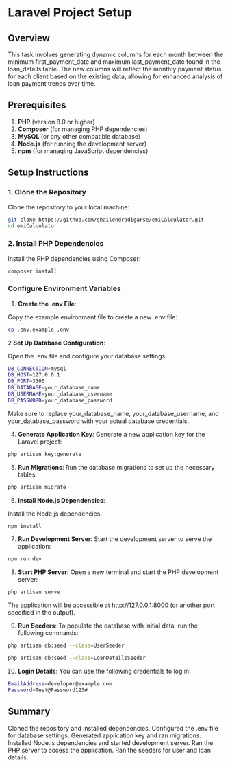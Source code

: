 # Laravel Project Setup

## Overview

This task involves generating dynamic columns for each month between the minimum first_payment_date and maximum last_payment_date found in the loan_details table. The new columns will reflect the monthly payment status for each client based on the existing data, allowing for enhanced analysis of loan payment trends over time.

## Prerequisites

1. **PHP** (version 8.0 or higher)
2. **Composer** (for managing PHP dependencies)
3. **MySQL** (or any other compatible database)
4. **Node.js** (for running the development server)
5. **npm** (for managing JavaScript dependencies)

## Setup Instructions

### 1. Clone the Repository

Clone the repository to your local machine:

```bash
git clone https://github.com/shailendradigarse/emiCalculator.git
cd emiCalculator
```
### 2. Install PHP Dependencies

Install the PHP dependencies using Composer:

```bash
composer install
```

### Configure Environment Variables

1. **Create the .env File**:

Copy the example environment file to create a new .env file:

```bash
cp .env.example .env
```

2 **Set Up Database Configuration**:

Open the .env file and configure your database settings:

```bash
DB_CONNECTION=mysql
DB_HOST=127.0.0.1
DB_PORT=3306
DB_DATABASE=your_database_name
DB_USERNAME=your_database_username
DB_PASSWORD=your_database_password
```

Make sure to replace your_database_name, your_database_username, and your_database_password with your actual database credentials.

4. **Generate Application Key**:
Generate a new application key for the Laravel project:

```bash
php artisan key:generate
```
5. **Run Migrations**:
Run the database migrations to set up the necessary tables:

```bash
php artisan migrate
```
6. **Install Node.js Dependencies**:

Install the Node.js dependencies:

```bash
npm install
```
7. **Run Development Server**:
Start the development server to serve the application:

```bash
npm run dev
```
8. **Start PHP Server**:
Open a new terminal and start the PHP development server:

```bash
php artisan serve
```
The application will be accessible at http://127.0.0.1:8000 (or another port specified in the output).

9. **Run Seeders**:
To populate the database with initial data, run the following commands:

```bash
php artisan db:seed --class=UserSeeder
```

```bash
php artisan db:seed --class=LoanDetailsSeeder
```
10. **Login Details**:
You can use the following credentials to log in:

```bash
EmailAddress=developer@example.com
Password=Test@Password123#
```


## Summary
Cloned the repository and installed dependencies.
Configured the .env file for database settings.
Generated application key and ran migrations.
Installed Node.js dependencies and started development server.
Ran the PHP server to access the application.
Ran the seeders for user and loan details.

